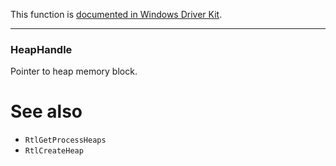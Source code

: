 This function is [documented in Windows Driver Kit](https://learn.microsoft.com/en-us/windows-hardware/drivers/ddi/ntifs/nf-ntifs-rtldestroyheap).

---

### HeapHandle

Pointer to heap memory block.

# See also

* `RtlGetProcessHeaps`
* `RtlCreateHeap`
